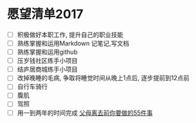 # 愿望清单2017

- [ ] 积极做好本职工作, 提升自己的职业技能
- [ ] 熟练掌握和运用Markdown 记笔记,写文档
- [ ] 熟练掌握和运用github
- [ ] 压岁钱社区练手小项目
- [ ] 结庐居商城练手小项目
- [ ] 改掉晚睡的毛病, 争取将睡觉时间从晚上1点后, 逐步提前到12点前
- [ ] 自行车骑行
- [ ] 腹肌
- [ ] 驾照
- [ ] 用一到两年的时间完成 [父母离去前你要做的55件事](55.md)